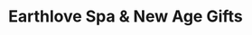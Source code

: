 ---
title: "Earthlove Spa & New Age Gifts"
url: /riverview/earthlove-spa-and-new-age-gifts/
shop: beauty
---